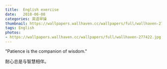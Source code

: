 ```yaml
---
title:  English exercise
date:   2018-06-08
categories: 英语早操
thumbnail: https://wallpapers.wallhaven.cc/wallpapers/full/wallhaven-277422.jpg
tags: English
photos:
- https://wallpapers.wallhaven.cc/wallpapers/full/wallhaven-277422.jpg
---
```


"Patience is the companion of wisdom."
<p>耐心总是与智慧相伴。</p>
